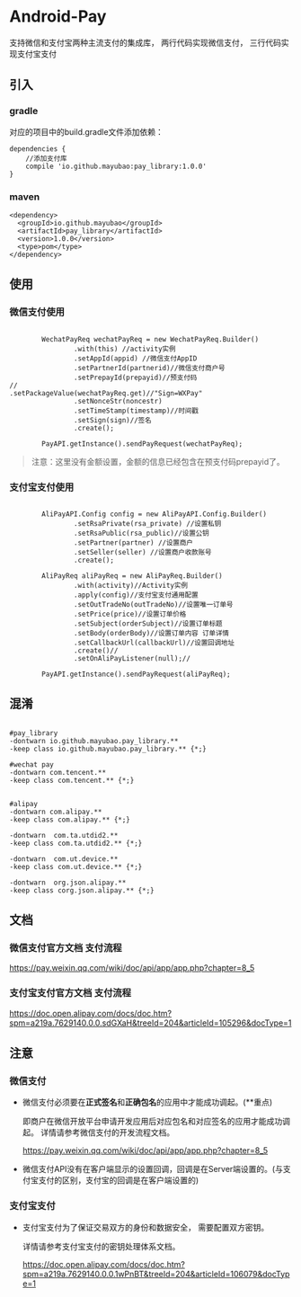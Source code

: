 # Android-Pay
支持微信和支付宝两种主流支付的集成库， 两行代码实现微信支付， 三行代码实现支付宝支付

## 引入

### gradle
对应的项目中的build.gradle文件添加依赖：

```
dependencies {
    //添加支付库
    compile 'io.github.mayubao:pay_library:1.0.0'
}
```

### maven

```
<dependency>
  <groupId>io.github.mayubao</groupId>
  <artifactId>pay_library</artifactId>
  <version>1.0.0</version>
  <type>pom</type>
</dependency>
```

## 使用

### 微信支付使用

```

        WechatPayReq wechatPayReq = new WechatPayReq.Builder()
                .with(this) //activity实例
                .setAppId(appid) //微信支付AppID
                .setPartnerId(partnerid)//微信支付商户号
                .setPrepayId(prepayid)//预支付码
//								.setPackageValue(wechatPayReq.get)//"Sign=WXPay"
                .setNonceStr(noncestr)
                .setTimeStamp(timestamp)//时间戳
                .setSign(sign)//签名
                .create();

        PayAPI.getInstance().sendPayRequest(wechatPayReq);

```

>注意：这里没有金额设置，金额的信息已经包含在预支付码prepayid了。

### 支付宝支付使用

```

        AliPayAPI.Config config = new AliPayAPI.Config.Builder()
                .setRsaPrivate(rsa_private) //设置私钥
                .setRsaPublic(rsa_public)//设置公钥
                .setPartner(partner) //设置商户
                .setSeller(seller) //设置商户收款账号
                .create();

        AliPayReq aliPayReq = new AliPayReq.Builder()
                .with(activity)//Activity实例
                .apply(config)//支付宝支付通用配置
                .setOutTradeNo(outTradeNo)//设置唯一订单号
                .setPrice(price)//设置订单价格
                .setSubject(orderSubject)//设置订单标题
                .setBody(orderBody)//设置订单内容 订单详情
                .setCallbackUrl(callbackUrl)//设置回调地址
                .create()//
                .setOnAliPayListener(null);//

        PayAPI.getInstance().sendPayRequest(aliPayReq);

```

## 混淆

```

#pay_library
-dontwarn io.github.mayubao.pay_library.**
-keep class io.github.mayubao.pay_library.** {*;}

#wechat pay
-dontwarn com.tencent.**
-keep class com.tencent.** {*;}


#alipay
-dontwarn com.alipay.**
-keep class com.alipay.** {*;}

-dontwarn  com.ta.utdid2.**
-keep class com.ta.utdid2.** {*;}

-dontwarn  com.ut.device.**
-keep class com.ut.device.** {*;}

-dontwarn  org.json.alipay.**
-keep class corg.json.alipay.** {*;}
```


## 文档

### 微信支付官方文档 支付流程
https://pay.weixin.qq.com/wiki/doc/api/app/app.php?chapter=8_5

### 支付宝支付官方文档 支付流程
https://doc.open.alipay.com/docs/doc.htm?spm=a219a.7629140.0.0.sdGXaH&treeId=204&articleId=105296&docType=1
  


## 注意

### 微信支付

 - 微信支付必须要在**正式签名**和**正确包名**的应用中才能成功调起。(**重点)

    即商户在微信开放平台申请开发应用后对应包名和对应签名的应用才能成功调起。
    详情请参考微信支付的开发流程文档。
    
    https://pay.weixin.qq.com/wiki/doc/api/app/app.php?chapter=8_5
    
 - 微信支付API没有在客户端显示的设置回调，回调是在Server端设置的。(与支付宝支付的区别，支付宝的回调是在客户端设置的)
    
### 支付宝支付 

 - 支付宝支付为了保证交易双方的身份和数据安全， 需要配置双方密钥。

    详情请参考支付宝支付的密钥处理体系文档。
    
    https://doc.open.alipay.com/docs/doc.htm?spm=a219a.7629140.0.0.1wPnBT&treeId=204&articleId=106079&docType=1


